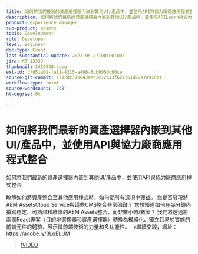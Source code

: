 ```yaml
---
title: 如何將我們最新的資產選擇器內嵌到其他UI/產品中，並使用API與協力廠商應用程式整合
description: 如何將我們最新的資產選擇器內嵌到其他UI/產品中，並使用APILearn與協力廠商應用程式整合，如何在將資產整合到其他應用程式時受益於您擁有的所有選項。 您是否發現將AEM AssetsCloud Service與這些CMS整合非常困難？ 您想知道如何在幾分鐘內撰寫穩定、可測試和維護的AEM Assets整合，而非數小時/數天？ 我們將透過將兩個React專案（目的地選擇器和資產選擇器）轉換為模組化、獨立且易於實施的前端元件的體驗，展示微前端技術的力量和多功能性。
product: experience manager
sub-product: assets
topic: Development
role: Developer
level: Beginner
doc-type: Event
last-substantial-update: 2023-05-27T00:00:00Z
jira: KT-13359
thumbnail: 3419940.jpeg
exl-id: df951e01-fa11-4315-a4d0-5cb0950d90ce
source-git-commit: 1792dc318643aec2c12613f621361d72a7a918b1
workflow-type: tm+mt
source-wordcount: '248'
ht-degree: 0%

---
```


# 如何將我們最新的資產選擇器內嵌到其他UI/產品中，並使用API與協力廠商應用程式整合

如何將我們最新的資產選擇器內嵌到其他UI/產品中，並使用API與協力廠商應用程式整合

瞭解如何將資產整合至其他應用程式時，如何從所有選項中獲益。 您是否發現將AEM AssetsCloud Service與這些CMS整合非常困難？ 您想知道如何在幾分鐘內撰寫穩定、可測試和維護的AEM Assets整合，而非數小時/數天？ 我們將透過將兩個React專案（目的地選擇器和資產選擇器）轉換為模組化、獨立且易於實施的前端元件的體驗，展示微前端技術的力量和多功能性。 →繼續交談，網址： https://adobe.ly/3LqELUM

>[!VIDEO](https://video.tv.adobe.com/v/3419940/?learn=on)
